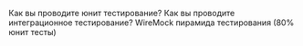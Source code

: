 Как вы проводите юнит тестирование?
Как вы проводите интеграционное тестирование? WireMock
пирамида тестирования (80% юнит тесты)












